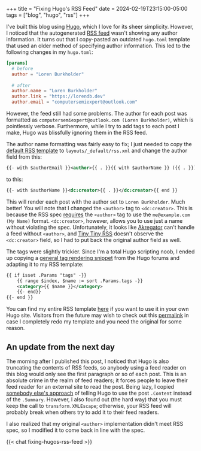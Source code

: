 +++
title = "Fixing Hugo's RSS Feed"
date = 2024-02-19T23:15:00-05:00
tags = ["blog", "hugo", "rss"]
+++

I've built this blog using [Hugo](https://gohugo.io), which I love for its sheer simplicity. However, I noticed that the autogenerated [RSS feed](https://lorendb.dev/index.xml)
wasn't showing any author information. It turns out that I copy-pasted an outdated `hugo.toml` template that used an older method of specifying author information. This led to
the following changes in my `hugo.toml`:

``` toml
[params]
  # before
  author = "Loren Burkholder"
  
  # after
  author.name = "Loren Burkholder"
  author.link = "https://lorendb.dev"
  author.email = "computersemiexpert@outlook.com"
```

However, the feed still had some problems. The author for each post was formatted as `computersemiexpert@outlook.com (Loren Burkholder)`, which is pointlessly verbose. Furthermore,
while I try to add tags to each post I make, Hugo was blissfully ignoring them in the RSS feed.

The author name formatting was fairly easy to fix; I just needed to copy the [default RSS template](https://github.com/gohugoio/hugo/blob/master/tpl/tplimpl/embedded/templates/_default/rss.xml)
to `layouts/_default/rss.xml` and change the author field from this:

``` xml
{{- with $authorEmail }}<author>{{ . }}{{ with $authorName }} ({{ . }}){{ end }}</author>{{ end }}
```

to this:

``` xml
{{- with $authorName }}<dc:creator>{{ . }}</dc:creator>{{ end }}
```

This will render each post with the author set to `Loren Burkholder`. Much better! You will note that I changed the `<author>` tag to `<dc:creator>`. This is because the
RSS spec [requires](https://www.rssboard.org/rss-profile#element-channel-item-author) the `<author>` tag to use the `me@example.com (My Name)` format. `<dc:creator>`, however,
allows you to use just a name without violating the spec. Unfortunately, it looks like [Akregator](https://apps.kde.org/akregator/) can't handle a feed without `<author>`,
and [Tiny Tiny RSS](https://tt-rss.org) doesn't observe the `<dc:creator>` field, so I had to put back the original author field as well.

The tags were slightly trickier. Since I'm a total Hugo scripting noob, I ended up copying a [general tag rendering snippet](https://discourse.gohugo.io/t/loop-through-categories-tags/20317/2)
from the Hugo forums and adapting it to my RSS template:

``` xml
{{ if isset .Params "tags" -}}
    {{ range $index, $name := sort .Params.tags -}}
    <category>{{ $name }}</category>
    {{- end}}
{{- end }} 
```

You can find my entire RSS template [here](https://github.com/LorenDB/lorendb.dev/blob/master/layouts/_default/rss.xml) if you want to use it in your own Hugo site. Visitors
from the future may wish to check out this [permalink](https://github.com/LorenDB/lorendb.dev/blob/d757e70b762843f2efc45ee4d7c01a263b004d17/layouts/_default/rss.xml) in case
I completely redo my template and you need the original for some reason.

## An update from the next day

The morning after I published this post, I noticed that Hugo is also truncating the contents of RSS feeds, so anybody using a feed reader on this blog would only see the first
paragraph or so of each post. This is an absolute crime in the realm of feed readers; it forces people to leave their feed reader for an external site to read the post. Being
lazy, I copied [somebody else's approach](https://www.godo.dev/tutorials/hugo-full-text-rss/) of telling Hugo to use the post `.Content` instead of the `.Summary`. However, I
also found out (the hard way) that you must keep the call to `transform.XMLEscape`; otherwise, your RSS feed will probably break when others try to add it to their feed readers.

I also realized that my original `<author>` implementation didn't meet RSS spec, so I modified it to come back in line with the spec.

{{< chat fixing-hugos-rss-feed >}}
